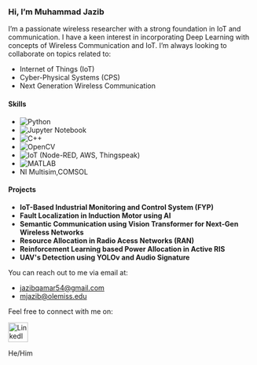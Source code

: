 ### Hi, I’m Muhammad Jazib

I’m a passionate wireless researcher  with a strong foundation in IoT and communication. I have a keen interest in incorporating Deep Learning with concepts of Wireless Communication and IoT. I’m always looking to collaborate on topics related to:

- Internet of Things (IoT)
- Cyber-Physical Systems (CPS)
- Next Generation Wireless Communication

#### Skills

- ![Python](https://img.shields.io/badge/Python-3776AB?style=flat-square&logo=python&logoColor=white)
- ![Jupyter Notebook](https://img.shields.io/badge/Jupyter-F37626?style=flat-square&logo=jupyter&logoColor=white)
- ![C++](https://img.shields.io/badge/C++-00599C?style=flat-square&logo=c%2B%2B&logoColor=white)
- ![OpenCV](https://img.shields.io/badge/OpenCV-5C3EE8?style=flat-square&logo=opencv&logoColor=white)
- ![IoT](https://img.shields.io/badge/IoT-AE8B60?style=flat-square&logo=iot&logoColor=white) (Node-RED, AWS, Thingspeak)
- ![MATLAB](https://img.shields.io/badge/MATLAB-0076A8?style=flat-square&logo=mathworks&logoColor=white)
- NI Multisim,COMSOL

#### Projects

- **IoT-Based Industrial Monitoring and Control System (FYP)**
- **Fault Localization in Induction Motor using AI**
- **Semantic Communication using Vision Transformer for Next-Gen Wireless Networks**
- **Resource Allocation in Radio Acess Networks (RAN)**
- **Reinforcement Learning based Power Allocation in Active RIS**
- **UAV's Detection using YOLOv and Audio Signature**


You can reach out to me via email at:
- jazibqamar54@gmail.com
- mjazib@olemiss.edu

Feel free to connect with me on:

<a href="https://www.linkedin.com/in/jazib-qamar-776309203/" target="_blank">
    <img src="https://img.icons8.com/fluent/48/000000/linkedin.png" alt="LinkedIn" width="40" height="40"/>
</a>




He/Him
